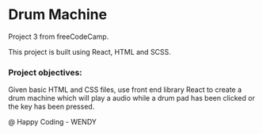 # Drum Machine

Project 3 from freeCodeCamp.

This project is built using React, HTML and SCSS.

### Project objectives:

Given basic HTML and CSS files, use front end library React to create a drum machine which will play a audio while a drum pad has been clicked or the key has been pressed.

@ Happy Coding - WENDY
